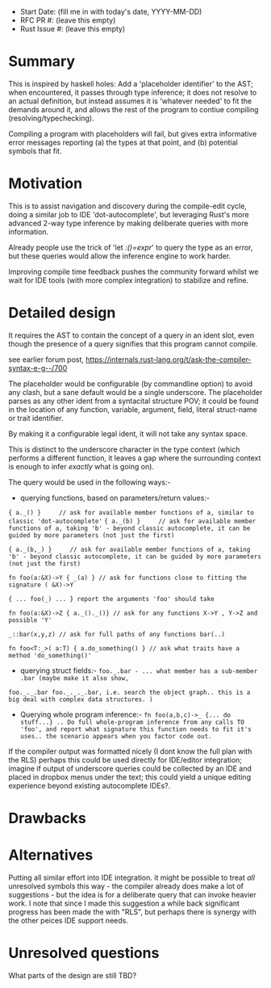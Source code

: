 - Start Date: (fill me in with today's date, YYYY-MM-DD)
- RFC PR #: (leave this empty)
- Rust Issue #: (leave this empty)

# Summary

This is inspired by haskell holes: Add a 'placeholder identifier' to the AST; when encountered, it passes through type inference; it does not resolve to an actual definition, but instead assumes it is 'whatever needed' to fit the demands around it, and allows the rest of the program to contiue compiling (resolving/typechecking). 

Compiling a program with placeholders will fail, but gives extra informative error messages reporting (a) the types at that point, and (b) potential symbols that fit.

# Motivation

This is to assist navigation and discovery during the compile-edit cycle, doing a similar job to IDE 'dot-autocomplete', but leveraging  Rust's more advanced 2-way type inference by making deliberate queries with more information.

Already people use the trick of 'let _:()=expr_'  to query the type as an error, but these queries would allow the inference engine to work harder.

Improving compile time feedback pushes the community forward whilst we wait for IDE tools (with more complex integration) to stabilize and refine.

# Detailed design

It requires the AST to contain the concept of a query in an ident slot, even though the presence of a query signifies that this program cannot compile.

see earlier forum post,
https://internals.rust-lang.org/t/ask-the-compiler-syntax-e-g--/700

The placeholder would be configurable (by commandline option) to avoid any clash, but a sane default would be a single underscore.
The placeholder parses as any other ident from a syntacital structure POV; it could be found in the location of any function, variable, argument, field, literal struct-name or trait identifier.

By making it a configurable legal ident, it will not take any syntax space.

This is distinct to the underscore character in the type context (which performs a different function, it leaves a gap where the surrounding context is enough to infer *exactly* what is going on).

The query would be used in the following ways:-

- querying functions, based on parameters/return values:-

```{ a._() }     // ask for available member functions of a, similar to classic 'dot-autocomplete'```
```{ a._(b) }     // ask for available member functions of a, taking 'b' - beyond classic autocomplete, it can be guided by more parameters (not just the first)```

```{ a._(b,_) }     // ask for available member functions of a, taking 'b' - beyond classic autocomplete, it can be guided by more parameters (not just the first)```

```fn foo(a:&X)->Y { _(a) } // ask for functions close to fitting the signature ( &X)->Y ```

```{ ... foo(_) ... } report the arguments 'foo' should take```

```fn foo(a:&X)->Z { a._()._()} // ask for any functions X->Y , Y->Z and possible 'Y'```

```_::bar(x,y,z) // ask for full paths of any functions bar(..)```

```fn foo<T:_>( a:T) { a.do_something() } // ask what traits have a method 'do_something()'```

- querying struct fields:-
```foo._.bar - ... what member has a sub-member .bar (maybe make it also show,```

```foo._._.bar foo._._._.bar, i.e. search the object graph.. this is a big deal with complex data structures. )```


- Querying whole program inference:-
```fn foo(a,b,c)->_ {... do stuff...} .. Do full whole-program inference from any calls TO 'foo', and report what signature this function needs to fit it's uses.. the scenario appears when you factor code out.```



If the compiler output was formatted nicely (I dont know the full plan with the RLS) perhaps this could be used directly for IDE/editor integration; imagine if output of underscore queries could be collected by an IDE and placed in dropbox menus under the text; this could yield a unique editing experience beyond existing autocomplete IDEs?.




# Drawbacks



# Alternatives

Putting all similar effort into IDE integration.
it might be possible to treat *all* unresolved symbols this way - the compiler already does make a lot of suggestions - but the idea is for a deliberate query that can invoke heavier work.
I note that since I made this suggestion a while back significant progress has been made the with "RLS", but perhaps there is synergy with the other peices IDE support needs.

# Unresolved questions

What parts of the design are still TBD?
